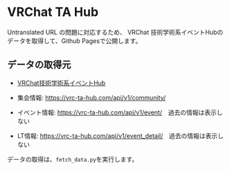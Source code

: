 # VRChat TA Hub

Untranslated URL の問題に対応するため、
VRChat 技術学術系イベントHubのデータを取得して、Github Pagesで公開します。

## データの取得元

- [VRChat技術学術系イベントHub](https://vrc-ta-hub.com/)

- 集会情報: <https://vrc-ta-hub.com/api/v1/community/>
- イベント情報: <https://vrc-ta-hub.com/api/v1/event/>　過去の情報は表示しない
- LT情報: <https://vrc-ta-hub.com/api/v1/event_detail/>　過去の情報は表示しない

データの取得は、`fetch_data.py`を実行します。
